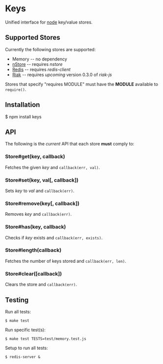 
# Keys

 Unified interface for [node](http://nodejs.org) key/value stores.

## Supported Stores

Currently the following stores are supported:

  * Memory -- no dependency
  * [nStore](http://github.com/creationix/nStore) -- requires _nstore_
  * [Redis](http://github.com/fictorial/redis-node-client) -- requires _redis-client_
  * [Riak](http://github.com/frank06/riak-js) -- requires *upcoming* version 0.3.0 of _riak-js_

Stores that specify "requires MODULE" must have the **MODULE** available to `require()`.

## Installation

  $ npm install keys

## API

The following is the _current_ API that each store **must** comply to:

### Store#get(key, callback)

 Fetches the given _key_ and `callback(err, val)`.

### Store#set(key, val[, callback])

 Sets _key_ to _val_ and `callback(err)`.

### Store#remove(key[, callback])

 Removes _key_ and `callback(err)`.

### Store#has(key, callback)

 Checks if _key_ exists and `callback(err, exists)`.

### Store#length(callback)

 Fetches the number of keys stored and `callback(err, len)`.

### Store#clear([callback])

 Clears the store and `callback(err)`.

## Testing

Run all tests:

	$ make test

Run specific test(s):

	$ make test TESTS=test/memory.test.js

Setup to run all tests:

	$ redis-server &
